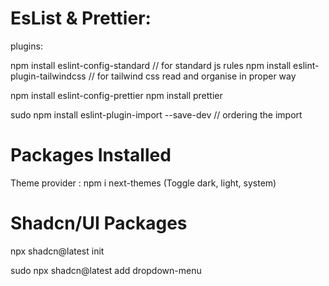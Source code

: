 # EsList & Prettier:

plugins:

npm install eslint-config-standard // for standard js rules
npm install eslint-plugin-tailwindcss // for tailwind css read and organise in proper way

npm install eslint-config-prettier
npm install prettier

sudo npm install eslint-plugin-import --save-dev // ordering the import

# Packages Installed

Theme provider : npm i next-themes (Toggle dark, light, system)

# Shadcn/UI Packages

npx shadcn@latest init

sudo npx shadcn@latest add dropdown-menu
